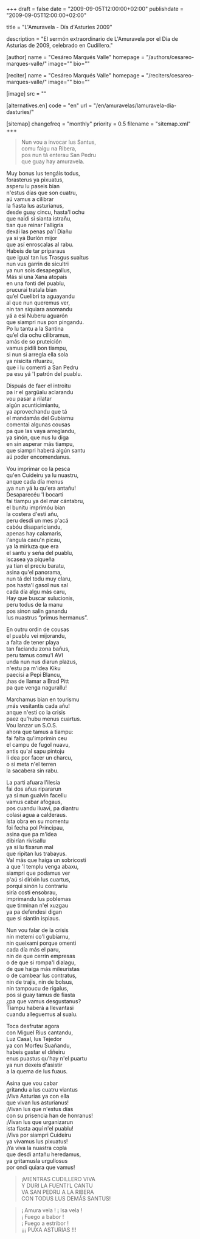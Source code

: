 +++
draft = false
date = "2009-09-05T12:00:00+02:00"
publishdate = "2009-09-05T12:00:00+02:00"

title = "L'Amuravela - Día d'Asturies 2009"

description = "El sermón extraordinario de L'Amuravela por el Día de Asturias de 2009, celebrado en Cudillero."

[author]
    name = "Cesáreo Marqués Valle"
    homepage = "/authors/cesareo-marques-valle/"
    image=""
    bio=""

[reciter]
    name = "Cesáreo Marqués Valle"
    homepage = "/reciters/cesareo-marques-valle/"
    image=""
    bio=""

[image]
    src = ""

[alternatives.en]
    code = "en"
    url = "/en/amuravelas/lamuravela-dia-dasturies/"

[sitemap]
  changefreq = "monthly"
  priority = 0.5
  filename = "sitemap.xml"
+++

> Nun vou a invocar lus Santus,\
comu faigu na Ribera,\
pos nun tá enterau San Pedru\
que guay hay amuravela.

Muy bonus lus tengáis todus,\
forasterus ya pixuatus,\
asperu lu paseis bian\
n'estus días que son cuatru,\
aú vamus a cilibrar\
la fiasta lus asturianus,\
desde guay cincu, hasta'l ochu\
que naidi si sianta istrañu,\
tian que reinar l'alligría\
dexái las penas pa'l Diañu\
ya si yá Burlón mijor\
que así enroscalas al rabu.\
Habeis de tar priparaus\
que igual tan lus Trasgus sualtus\
nun vus garrin de sicultri\
ya nun sois desapegallus,\
Más si una Xana atopais\
en una fonti del puablu,\
prucurai tratala bian\
qu’el Cuelibri ta aguayandu\
al que nun queremus ver,\
nin tan siquiara asomandu\
yá a esi Nuberu aguarón\
que siampri nus pon pingandu.\
Po lu tantu a la Santina\
qu’el día ochu cilibramus,\
amás de so pruteición\
vamus pidili bon tiampu,\
si nun si arregla ella sola\
ya nisicita rifuarzu,\
que i lu comenti a San Pedru\
pa esu yá 'l patrón del puablu.

Dispuás de faer el introitu\
pa ir el gargüalu aclarandu\
vou pasar a rilatar\
algún acunticimiantu,\
ya aprovechandu que tá\
el mandamás del Gubiarnu\
comentai algunas cousas\
pa que las vaya arreglandu,\
ya sinón, que nus lu diga\
en sin asperar más tiampu,\
que siampri haberá algún santu\
aú poder encomendanus.

Vou imprimar co la pesca\
qu'en Cuideiru ya lu nuastru,\
anque cada día menus\
¡ya nun yá lu qu'era antañu!\
Desaparecéu 'l bocarti\
fai tiampu ya del mar cántabru,\
el bunitu imprimóu bian\
la costera d'esti añu,\
peru desdi un mes p'acá\
cabóu disapariciandu,\
apenas hay calamaris,\
l'angula caeu'n picau,\
ya la mirluza que era\
el santu y seña del puablu,\
iscasea ya piqueña\
ya tian el preciu baratu,\
asina qu'el panorama,\
nun tá del todu muy claru,\
pos hasta'l gasol nus sal\
cada día algu más caru,\
Hay que buscar sulucionis,\
peru todus de la manu\
pos sinon salin ganandu\
lus nuastrus “primus hermanus”.

En outru ordin de cousas\
el puablu vei mijorandu,\
a falta de tener playa\
tan faciandu zona bañus,\
peru tamus comu'l AVI\
unda nun nus diarun plazus,\
n'estu pa m'idea Kiku\
paecisi a Pepi Blancu,\
¡has de llamar a Brad Pitt\
pa que venga nagurallu!

Marchamus bian en tourismu\
¡más vesitantis cada añu!\
anque n'esti co la crisis\
paez qu'hubu menus cuartus.\
Vou lanzar un S.O.S.\
ahora que tamus a tiampu:\
fai falta qu'imprimin ceu\
el campu de fugol nuavu,\
antis qu'al sapu pintoju\
li dea por facer un charcu,\
o si meta n'el terren\
la sacabera sin rabu.

La parti afuara l'ilesia\
fai dos añus ripararun\
ya si nun gualvin facellu\
vamus cabar afogaus,\
pos cuandu lluavi, pa diantru\
colasi agua a calderaus.\
Ista obra en su momentu\
foi fecha pol Principau,\
asina que pa m'idea\
dibirían rivisallu\
ya si lu fixarun mal\
que ripitan lus trabayus.\
Val más que haiga un sobricosti\
a que 'l templu venga abaxu,\
siampri que podamus ver\
p'aú si dirixin lus cuartus,\
porqui sinón lu contrariu\
siría costi ensobrau,\
imprimandu lus poblemas\
que tirminan n'el xuzgau\
ya pa defendesi digan\
que si siantin ispiaus.

Nun vou falar de la crisis\
nin metemi co'l gubiarnu,\
nin queixami porque omenti\
cada día más el paru,\
nin de que cerrin empresas\
o de que si rompa'l dialagu,\
de que haiga más mileuristas\
o de cambear lus contratus,\
nin de trajis, nin de bolsus,\
nin tampoucu de rigalus,\
pos si guay tamus de fiasta\
¿pa que vamus desgustanus?\
Tiampu haberá a llevantasi\
cuandu alleguemus al sualu.

Toca desfrutar agora\
con Miguel Rius cantandu,\
Luz Casal, lus Tejedor\
ya con Morfeu Suañandu,\
habeis gastar el diñeiru\
enus puastus qu'hay n'el puartu\
ya nun dexeis d'asistir\
a la quema de lus fuaus.

Asina que vou cabar\
gritandu a lus cuatru viantus\
¡Viva Asturias ya con ella\
que vivan lus asturianus!\
¡Vivan lus que n'estus días\
con su prisencia han de honranus!\
¡Vivan lus que urganizarun\
ista fiasta aquí n'el puablu!\
¡Viva por siampri Cuideiru\
ya vivamus lus pixuatus!\
¡Ya viva la nuastra copla\
que desdi antañu heredamus,\
ya gritamusla urgullosus\
por ondi quiara que vamus!

> ¡MIENTRAS CUDILLERO VIVA\
Y DURI LA FUENTI’L CANTU\
VA SAN PEDRU A LA RIBERA\
CON TODUS LUS DEMÁS SANTUS!

> ¡ Amura vela ! ¡ Isa vela !\
¡ Fuego a babor !\
¡ Fuego a estribor !\
¡¡¡ PUXA ASTURIAS !!!